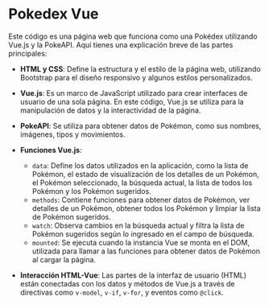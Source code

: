 # Pokedex Vue

Este código es una página web que funciona como una Pokédex utilizando Vue.js y la PokeAPI. Aquí tienes una explicación breve de las partes principales:

- **HTML y CSS**: Define la estructura y el estilo de la página web, utilizando Bootstrap para el diseño responsivo y algunos estilos personalizados.

- **Vue.js**: Es un marco de JavaScript utilizado para crear interfaces de usuario de una sola página. En este código, Vue.js se utiliza para la manipulación de datos y la interactividad de la página.

- **PokeAPI**: Se utiliza para obtener datos de Pokémon, como sus nombres, imágenes, tipos y movimientos.

- **Funciones Vue.js**:
  - `data`: Define los datos utilizados en la aplicación, como la lista de Pokémon, el estado de visualización de los detalles de un Pokémon, el Pokémon seleccionado, la búsqueda actual, la lista de todos los Pokémon y los Pokémon sugeridos.
  - `methods`: Contiene funciones para obtener datos de Pokémon, ver detalles de un Pokémon, obtener todos los Pokémon y limpiar la lista de Pokémon sugeridos.
  - `watch`: Observa cambios en la búsqueda actual y filtra la lista de Pokémon sugeridos según lo ingresado en el campo de búsqueda.
  - `mounted`: Se ejecuta cuando la instancia Vue se monta en el DOM, utilizada para llamar a las funciones para obtener datos de Pokémon al cargar la página.

- **Interacción HTML-Vue**: Las partes de la interfaz de usuario (HTML) están conectadas con los datos y métodos de Vue.js a través de directivas como `v-model`, `v-if`, `v-for`, y eventos como `@click`.
